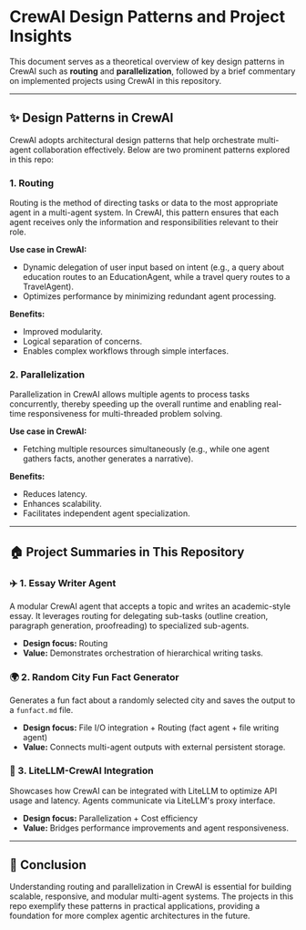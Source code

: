 # CrewAI Design Patterns and Project Insights

This document serves as a theoretical overview of key design patterns in CrewAI such as **routing** and **parallelization**, followed by a brief commentary on implemented projects using CrewAI in this repository.

---

## ✨ Design Patterns in CrewAI

CrewAI adopts architectural design patterns that help orchestrate multi-agent collaboration effectively. Below are two prominent patterns explored in this repo:

### 1. Routing

Routing is the method of directing tasks or data to the most appropriate agent in a multi-agent system. In CrewAI, this pattern ensures that each agent receives only the information and responsibilities relevant to their role.

**Use case in CrewAI:**

* Dynamic delegation of user input based on intent (e.g., a query about education routes to an EducationAgent, while a travel query routes to a TravelAgent).
* Optimizes performance by minimizing redundant agent processing.

**Benefits:**

* Improved modularity.
* Logical separation of concerns.
* Enables complex workflows through simple interfaces.

### 2. Parallelization

Parallelization in CrewAI allows multiple agents to process tasks concurrently, thereby speeding up the overall runtime and enabling real-time responsiveness for multi-threaded problem solving.

**Use case in CrewAI:**

* Fetching multiple resources simultaneously (e.g., while one agent gathers facts, another generates a narrative).

**Benefits:**

* Reduces latency.
* Enhances scalability.
* Facilitates independent agent specialization.

---

## 🏠 Project Summaries in This Repository

### ✈️ 1. Essay Writer Agent

A modular CrewAI agent that accepts a topic and writes an academic-style essay. It leverages routing for delegating sub-tasks (outline creation, paragraph generation, proofreading) to specialized sub-agents.

* **Design focus:** Routing
* **Value:** Demonstrates orchestration of hierarchical writing tasks.

### 🌍 2. Random City Fun Fact Generator

Generates a fun fact about a randomly selected city and saves the output to a `funfact.md` file.

* **Design focus:** File I/O integration + Routing (fact agent + file writing agent)
* **Value:** Connects multi-agent outputs with external persistent storage.

### 🤖 3. LiteLLM-CrewAI Integration

Showcases how CrewAI can be integrated with LiteLLM to optimize API usage and latency. Agents communicate via LiteLLM's proxy interface.

* **Design focus:** Parallelization + Cost efficiency
* **Value:** Bridges performance improvements and agent responsiveness.

---

## 📌 Conclusion

Understanding routing and parallelization in CrewAI is essential for building scalable, responsive, and modular multi-agent systems. The projects in this repo exemplify these patterns in practical applications, providing a foundation for more complex agentic architectures in the future.
